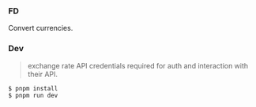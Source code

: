 ### FD
Convert currencies.

### Dev
> exchange rate API credentials required for auth and interaction with their API.  

```sh
$ pnpm install
$ pnpm run dev
```